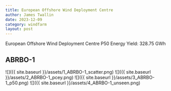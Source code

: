 ```yaml
---
title: European Offshore Wind Deployment Centre
author: James Twallin
date: 2023-12-09
category: windfarm
layout: post
---
```

European Offshore Wind Deployment Centre P50 Energy Yield: 328.75 GWh

ABRBO-1
-------------
![]({{ site.baseurl }}/assets/1_ABRBO-1_scatter.png)
![]({{ site.baseurl }}/assets/2_ABRBO-1_pcey.png)
![]({{ site.baseurl }}/assets/3_ABRBO-1_p50.png)
![]({{ site.baseurl }}/assets/4_ABRBO-1_unseen.png)

